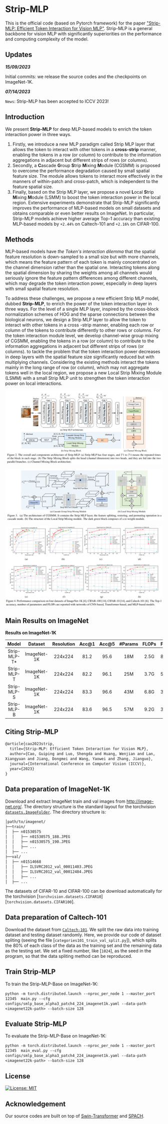 # Strip-MLP 

This is the official code (based on Pytorch framework) for the paper ["Strip-MLP: Efficient Token Interaction for Vision MLP"](https://arxiv.org/pdf/2307.11458.pdf). Strip-MLP is a general backbone for vision MLP with significantly superiorities on the performance and computing complexity of the model.


## Updates

***15/09/2023***

Initial commits: we release the source codes and the checkpoints on ImageNet-1K.

***07/14/2023***

`News`: Strip-MLP has been accepted to ICCV 2023!



## Introduction

We present **Strip-MLP** for deep MLP-based models to enrich the token interaction power in three ways.

1. Firstly, we introduce a new MLP paradigm called
Strip MLP layer that allows the token to interact with other
tokens in a **cross-strip** manner, enabling the tokens in a row (or column) to contribute to the information aggregations
in adjacent but different strips of rows (or columns).
2. Secondly, a **C**ascade **G**roup **S**trip **M**ixing **M**odule (CGSMM) is proposed to overcome the performance degradation caused by small spatial feature size. The module allows tokens to interact more effectively in the manners of within-patch and cross-patch, which is independent to the feature spatial size.
3. Finally, based on the Strip MLP layer, we propose a
novel **L**ocal **S**trip **M**ixing **M**odule (LSMM) to boost the token interaction power in the local region. Extensive experiments demonstrate that Strip-MLP significantly improves the performance of MLP-based models on small datasets and obtains comparable or even better results on ImageNet. In particular, Strip-MLP models achieve higher average Top-1 accuracy than existing MLP-based models by `+2.44%` on Caltech-101 and `+2.16%` on CIFAR-100.

## Methods

MLP-based models have *the Token's interaction dilemma* that 
the spatial feature resolution is down-sampled to a small size but with more channels, which means the feature pattern of each token is mainly concentrated on the channel dimension rather than the spatial one. 
Interacting tokens along the spatial dimension by
sharing the weights among all channels would seriously ignore the feature pattern differences among different channels, which may degrade the token interaction power, especially in deep layers with small spatial feature resolution.

To address these challenges, we propose a new efficient
Strip MLP model, dubbed **Strip-MLP**, to enrich the power
of the token interaction layer in three ways. For the level
of a single MLP layer, inspired by the cross-block normalization schemes of HOG and the sparse connections between the biological neurons, we design a Strip MLP layer
to allow the token to interact with other tokens in a cross -strip manner, enabling each row or column of the tokens
to contribute differently to other rows or columns. For the
token interaction module level, we develop channel-wise
group mixing of CGSMM, enabling the tokens in a row (or
column) to contribute to the information aggregations in adjacent but different strips of rows (or columns). to tackle the
problem that the token interaction power decreases in deep
layers with the spatial feature size significantly reduced but with multiplying channels. Considering the existing methods interact the tokens mainly in the long range
of row (or column), which may not aggregate tokens well
in the local region, we propose a new Local Strip Mixing
Module (LSMM) with a small Strip MLP unit to strengthen
the token interaction power on local interactions.

![architecture](resources/overall.png)

![cgsmm_lsmm](resources/CGSMM_LSMM.png)

![performance](resources/performance.png)


## Main Results on ImageNet

**Results on ImageNet-1K**

| Model | Dataset | Resolution |Acc@1 | Acc@5 | #Params | FLOPs | FPS| Checkpoint |
| :---: | :---: | :---: | :---: | :---: | :---: | :---: | :---: |:---: |
| Strip-MLP-T* | ImageNet-1K | 224x224 | 81.2 | 95.6 | 18M | 2.5G | 814 | [Baidu](https://pan.baidu.com/s/15SQy1MxY5RQlybNVpuFQcg?pwd=1234) |
| Strip-MLP-T | ImageNet-1K | 224x224 | 82.2 | 96.1 | 25M | 3.7G | 597 | [Baidu](https://pan.baidu.com/s/1mUDavm3Y8pmW8p7QmypnNQ?pwd=1234) |
| Strip-MLP-S | ImageNet-1K | 224x224 | 83.3 | 96.6 | 43M | 6.8G | 381 | [Baidu](https://pan.baidu.com/s/1uXoPzrhptbA8FBuQcaOrVg?pwd=1234) |
| Strip-MLP-B | ImageNet-1K | 224x224 | 83.6 | 96.5 | 57M | 9.2G | 300 | [Baidu](https://pan.baidu.com/s/1t4iQuMqUR8yfAO0kRS1EFg?pwd=1234) |


## Citing Strip-MLP

```
@article{cao2023strip,
  title={Strip-MLP: Efficient Token Interaction for Vision MLP},
  author={Cao, Guiping and Luo, Shengda and Huang, Wenjian and Lan, Xiangyuan and Jiang, Dongmei and Wang, Yaowei and Zhang, Jianguo},
  journal={International Conference on Computer Vision (ICCV)},
  year={2023}
}
```



## Data preparation of ImageNet-1K 

Download and extract ImageNet train and val images from http://image-net.org/. 
The directory structure is the standard layout for the torchvision [`datasets.ImageFolder`](https://pytorch.org/docs/stable/torchvision/datasets.html#imagefolder). 
The directory structure is:

```
│path/to/imagenet/
├──train/
│  ├── n01530575
│  │   ├── n01530575_188.JPEG
│  │   ├── n01530575_190.JPEG
│  │   ├── ...
│  ├── ...
├──val/
│  ├── n01514668
│  │   ├── ILSVRC2012_val_00011403.JPEG
│  │   ├── ILSVRC2012_val_00012484.JPEG
│  │   ├── ...
│  ├── ...
```
The datasets of CIFAR-10 and CIFAR-100 can be download automatically for the torchvision [`torchvision.datasets.CIFAR10`] [`torchvision.datasets.CIFAR100`].

## Data preparation of Caltech-101 

Download the dataset from [`Caltech-101`]('https://data.caltech.edu/records/mzrjq-6wc02'). We split the
raw data into training dataset and testing dataset randomly. Here, we provide our code of dataset spliting (seeing the file [`categories101_train_val_split.py`]), which splits the 80% of each class of the data as the training set and the remaining data as the testing set. We set a fixed number, like [`1024`], as the seed in the program, so that the data spliting method can be reproduced.


## Train Strip-MLP

To train the Strip-MLP-Base on ImageNet-1K:

```
python -m torch.distributed.launch --nproc_per_node 1 --master_port 12345  main.py --cfg configs/smlp_base_alpha3_patch4_224_imagenet1k.yaml --data-path <imagenet22k-path> --batch-size 128

```

## Evaluate Strip-MLP

To evaluate the Strip-MLP-Base on ImageNet-1K:

```
python -m torch.distributed.launch --nproc_per_node 1 --master_port 12345  main_eval.py --cfg configs/smlp_base_alpha3_patch4_224_imagenet1k.yaml --data-path <imagenet22k-path> --batch-size 128
```

## License

[![License: MIT](https://img.shields.io/badge/License-MIT-yellow.svg)](https://opensource.org/licenses/MIT)


## Acknowledgement

Our source codes are built on top of [Swin-Transformer](https://github.com/microsoft/Swin-Transformer) and [SPACH](https://github.com/microsoft/SPACH).
